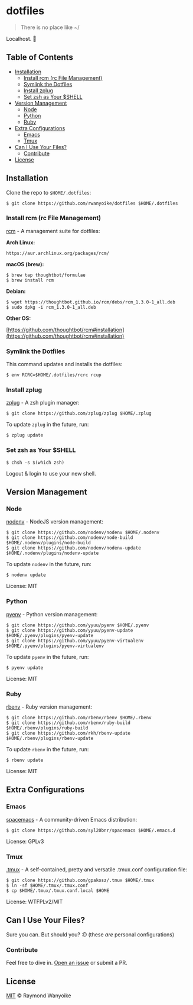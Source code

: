 # dotfiles

> There is no place like ~/

Localhost. 🙌

## Table of Contents

- [Installation](#installation)
    - [Install rcm (rc File Management)](#install-rcm-rc-file-management)
    - [Symlink the Dotfiles](#symlink-the-dotfiles)
    - [Install zplug](#install-zplug)
    - [Set zsh as Your $SHELL](#set-zsh-as-your-shell)
- [Version Management](#version-management)
    - [Node](#node)
    - [Python](#python)
    - [Ruby](#ruby)
- [Extra Configurations](#extra-configurations)
    - [Emacs](#emacs)
    - [Tmux](#tmux)
- [Can I Use Your Files?](#can-i-use-your-files)
    - [Contribute](#contribute)
- [License](#license)

## Installation

Clone the repo to `$HOME/.dotfiles`:

    $ git clone https://github.com/rwanyoike/dotfiles $HOME/.dotfiles

### Install rcm (rc File Management)

[rcm](https://github.com/thoughtbot/rcm) - A management suite for dotfiles:

**Arch Linux:**

    https://aur.archlinux.org/packages/rcm/

**macOS (brew):**

    $ brew tap thoughtbot/formulae
    $ brew install rcm

**Debian:**

    $ wget https://thoughtbot.github.io/rcm/debs/rcm_1.3.0-1_all.deb
    $ sudo dpkg -i rcm_1.3.0-1_all.deb

**Other OS:**

[https://github.com/thoughtbot/rcm#installation](https://github.com/thoughtbot/rcm#installation)

### Symlink the Dotfiles

This command updates and installs the dotfiles:

    $ env RCRC=$HOME/.dotfiles/rcrc rcup

### Install zplug

[zplug](https://github.com/zplug/zplug) - A zsh plugin manager:

    $ git clone https://github.com/zplug/zplug $HOME/.zplug

To update `zplug` in the future, run:

    $ zplug update

### Set zsh as Your $SHELL

    $ chsh -s $(which zsh)

Logout & login to use your new shell.

## Version Management

### Node

[nodenv](https://github.com/nodenv/nodenv) - NodeJS version management:

    $ git clone https://github.com/nodenv/nodenv $HOME/.nodenv
    $ git clone https://github.com/nodenv/node-build $HOME/.nodenv/plugins/node-build
    $ git clone https://github.com/nodenv/nodenv-update $HOME/.nodenv/plugins/nodenv-update

To update `nodenv` in the future, run:

    $ nodenv update

License: MIT

### Python

[pyenv](https://github.com/yyuu/pyenv) - Python version management:

    $ git clone https://github.com/yyuu/pyenv $HOME/.pyenv
    $ git clone https://github.com/yyuu/pyenv-update $HOME/.pyenv/plugins/pyenv-update
    $ git clone https://github.com/yyuu/pyenv-virtualenv $HOME/.pyenv/plugins/pyenv-virtualenv

To update `pyenv` in the future, run:

    $ pyenv update

License: MIT

### Ruby

[rbenv](https://github.com/rbenv/rbenv) - Ruby version management:

    $ git clone https://github.com/rbenv/rbenv $HOME/.rbenv
    $ git clone https://github.com/rbenv/ruby-build $HOME/.rbenv/plugins/ruby-build
    $ git clone https://github.com/rkh/rbenv-update $HOME/.rbenv/plugins/rbenv-update

To update `rbenv` in the future, run:

    $ rbenv update

License: MIT

## Extra Configurations

### Emacs

[spacemacs](https://github.com/syl20bnr/spacemacs) - A community-driven Emacs distribution:

    $ git clone https://github.com/syl20bnr/spacemacs $HOME/.emacs.d

License: GPLv3

### Tmux

[.tmux](https://github.com/gpakosz/.tmux) - A self-contained, pretty and versatile .tmux.conf configuration file:

    $ git clone https://github.com/gpakosz/.tmux $HOME/.tmux
    $ ln -sf $HOME/.tmux/.tmux.conf
    $ cp $HOME/.tmux/.tmux.conf.local $HOME

License: WTFPLv2/MIT

## Can I Use Your Files?

Sure you can. But should you? :D (these _are_ personal configurations)

### Contribute

Feel free to dive in. [Open an issue](https://github.com/rwanyoike/dotfiles/issues/new) or submit a PR.

## License

[MIT](LICENSE) © Raymond Wanyoike
